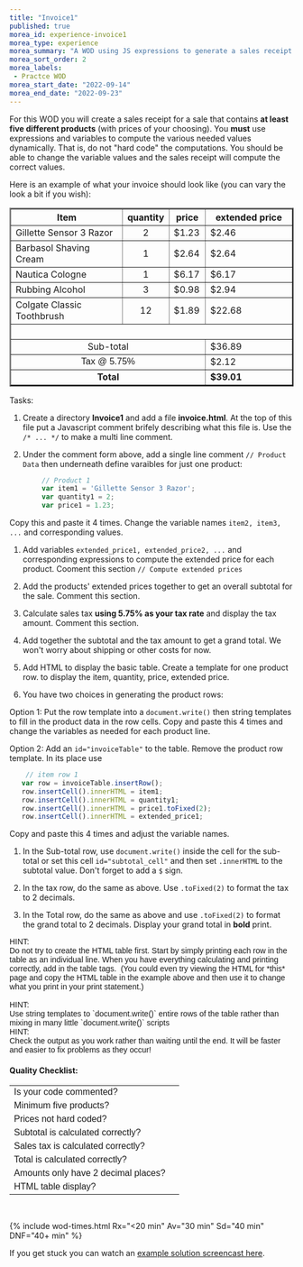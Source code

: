 ```yaml
---
title: "Invoice1"
published: true
morea_id: experience-invoice1
morea_type: experience
morea_summary: "A WOD using JS expressions to generate a sales receipt."
morea_sort_order: 2
morea_labels:
 - Practce WOD 
morea_start_date: "2022-09-14"
morea_end_date: "2022-09-23"
---
```


For this WOD you will create a sales receipt for a sale that contains **at least five different products** (with prices of your choosing). You **must** use expressions and variables to compute the various needed values dynamically. That is, do not "hard code" the computations. You should be able to change the variable values and the sales receipt will compute the correct values.  

Here is an example of what your invoice should look like (you can vary the look a bit if you wish): 
<div>
<table border="2">
  <tbody>
    <tr>
      <th style="text-align: center;" width="43%">Item</th>
      <th style="text-align: center;" width="11%">quantity</th>
      <th style="text-align: center;" width="13%">price</th>
      <th style="text-align: center;" width="54%">extended price</th>
    </tr>
    <tr>
      <td width="43%">Gillette Sensor 3 Razor</td>
      <td align="center" width="11%">2</td>
      <td width="13%">$1.23</td>
      <td width="54%">$2.46</td>
    </tr>
    <tr>
      <td width="43%">Barbasol Shaving Cream</td>
      <td align="center" width="11%">1</td>
      <td width="13%">$2.64</td>
      <td width="54%">$2.64</td>
    </tr>
    <tr>
      <td width="43%">Nautica Cologne</td>
      <td align="center" width="11%">1</td>
      <td width="13%">$6.17</td>
      <td width="54%">$6.17</td>
    </tr>
    <tr>
      <td width="43%">Rubbing Alcohol</td>
      <td align="center" width="11%">3</td>
      <td width="13%">$0.98</td>
      <td width="54%">$2.94</td>
    </tr>
    <tr>
      <td width="43%">Colgate Classic Toothbrush</td>
      <td align="center" width="11%">12</td>
      <td width="13%">$1.89</td>
      <td width="54%">$22.68</td>
    </tr>
    <tr>
      <td colspan="4" width="100%">&nbsp;</td>
    </tr>
    <tr>
      <td style="text-align: center;" colspan="3" width="67%">Sub-total</td>
      <td width="54%">$36.89</td>
    </tr>
    <tr>
      <td style="text-align: center;" colspan="3" width="67%"><span style="font-family: arial;">Tax @ 5.75%</span></td>
      <td width="54%">$2.12</td>
    </tr>
    <tr>
      <td style="text-align: center;" colspan="3" width="67%"><strong>Total</strong></td>
      <td width="54%"><strong>$39.01</strong></td>
    </tr>
  </tbody>
</table>

</div>

Tasks:
1. Create a directory **Invoice1** and add a file **invoice.html**. At the top of this file put a Javascript comment brifely describing what this file is. Use the `/* ... */` to make a multi line comment.

1. Under the comment form above, add a single line comment `// Product Data` then underneath define varaibles for just one product:
```Javascript
        // Product 1
        var item1 = 'Gillette Sensor 3 Razor';
        var quantity1 = 2;
        var price1 = 1.23;
```
Copy this and paste it 4 times. Change the variable names `item2, item3, ...` and corresponding values.

1. Add variables `extended_price1, extended_price2, ...` and corresponding expressions to compute the extended price for each product. Cooment this section `// Compute extended prices`

1.  Add the products' extended prices together to get an overall subtotal for the sale. Comment this section.

1.  Calculate sales tax **using 5.75% as your tax rate** and display the tax amount. Comment this section.

1.  Add together the subtotal and the tax amount to get a grand total. We won't worry about shipping or other costs for now. 

1. Add HTML to display the basic table. Create a template for one product row. to display the item, quantity, price, extended price. 

1. You have two choices in generating the product rows:

Option 1: Put the row template into a `document.write()` then string templates to fill in the product data in the row cells. Copy and paste this 4 times and change the variables as needed for each product line. 

Option 2: Add an `id="invoiceTable"` to the table. Remove the product row template. In its place use 
```Javascript
    // item row 1
   var row = invoiceTable.insertRow();
   row.insertCell().innerHTML = item1; 
   row.insertCell().innerHTML = quantity1;
   row.insertCell().innerHTML = price1.toFixed(2);
   row.insertCell().innerHTML = extended_price1;
```
Copy and paste this 4 times and adjust the variable names.

1. In the Sub-total row, use  `document.write()` inside the cell for the sub-total or set this cell `id="subtotal_cell"` and then set `.innerHTML` to the subtotal value. Don't forget to add a `$` sign.

1. In  the tax row, do the same as above. Use `.toFixed(2)` to format the tax to 2 decimals.

1. In the Total row, do the same as above and use `.toFixed(2)` to format the grand total to 2 decimals. Display your grand total in **bold** print.  

<font face="arial">
HINT:
  <br>
Do not try to create the HTML table first. Start by simply printing each row in the table as an individual line. When you have everything calculating and printing correctly, add in the table tags.&nbsp; (You could even try viewing the HTML for *this* page and copy the HTML table in the example above and then use it to change what you print in your print statement.)
 <br> <br>
HINT:
   <br>
Use string templates to `document.write()` entire rows of the table rather than mixing in many little `document.write()` scripts
  <br>
HINT:
   <br>
Check the output as you work rather than waiting until the end. It will be faster and easier to fix problems as they occur!
  <br>
</font>
  
#### Quality Checklist: 

  <font face="arial">
      
<table cellpadding="5">
  <tbody>
    <tr>
      <td>
        Is your code commented?
      </td>
      <td>
        <br>
      </td>
    </tr>
    <tr>
      <td>
        Minimum five products?
      </td>
      <td>
        <br>
      </td>
    </tr>
    <tr>
      <td>
        Prices not hard coded?
      </td>
      <td>
        <br>
      </td>
    </tr>
    <tr>
      <td>
        Subtotal is calculated correctly?
      </td>
      <td>
        <br>
      </td>
    </tr>
    <tr>
      <td>
        Sales tax is calculated correctly?
      </td>
      <td>
        <br>
      </td>
    </tr>
    <tr>
      <td>
        Total is calculated correctly?
      </td>
      <td>
        <br>
      </td>
    </tr>
    <tr>
      <td>
        Amounts only have 2 decimal places?
      </td>
      <td>
        <br>
      </td>
    </tr>
    <tr>
      <td>
        HTML table display?
      </td>
      <td>
        <br>
      </td>
    </tr>
  </tbody>
</table>
</font>
<br>

{% include wod-times.html Rx="<20 min" Av="30 min" Sd="40 min" DNF="40+ min" %}

If you get stuck you can watch an [example solution screencast here](https://youtu.be/TtjYoevG3VQ).